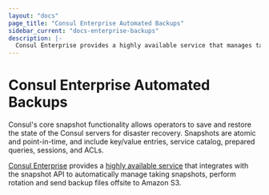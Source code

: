 ```yaml
---
layout: "docs"
page_title: "Consul Enterprise Automated Backups"
sidebar_current: "docs-enterprise-backups"
description: |-
  Consul Enterprise provides a highly available service that manages taking snapshots, rotation and sending backup files offsite to Amazon S3.
---
```


# Consul Enterprise Automated Backups

Consul's core snapshot functionality allows operators to save and restore the state of
the Consul servers for disaster recovery. Snapshots are atomic and
point-in-time, and include key/value entries, service catalog, prepared
queries, sessions, and ACLs.

[Consul Enterprise](https://www.hashicorp.com/consul.html) provides a [highly
available service](/docs/commands/snapshot/agent.html) that
integrates with the snapshot API to automatically manage taking snapshots,
perform rotation and send backup files offsite to Amazon S3.
